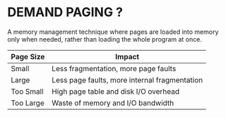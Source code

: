 # DEMAND PAGING ?
A memory management technique where pages are loaded into memory only when needed, rather than loading the whole program at once.

| **Page Size** | **Impact**                                    |
| ------------- | --------------------------------------------- |
| Small         | Less fragmentation, more page faults          |
| Large         | Less page faults, more internal fragmentation |
| Too Small     | High page table and disk I/O overhead         |
| Too Large     | Waste of memory and I/O bandwidth             |
